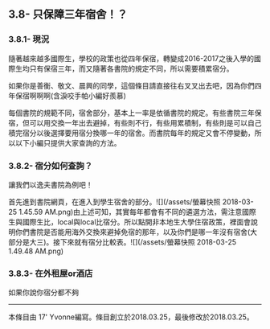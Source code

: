 ## 3.8- 只保障三年宿舍！？

### 3.8.1- 現況

隨著越來越多國際生，學校的政策也從四年保宿，轉變成2016-2017之後入學的國際生均只有保宿三年，而又隨著各書院的規定不同，所以需要積累宿分。

如果你是善衡、敬文、晨興的同學，這個條目請直接往右叉叉出去吧，因為你們四年保宿啊啊啊\(含淚咬手帕小編好羨慕\)

每個書院的規範不同，宿舍部分，基本上一率是依循書院的規定。有些書院三年保宿，但可以用交換一年出去避掉，有些則不行，有些用累積制，有些則是可以自己積完宿分以後選擇要用宿分換哪一年的宿舍。而書院每年的規定又會不停變動，所以以下小編只提供大家查詢的方法。

### 3.8.2- 宿分如何查詢？

讓我們以逸夫書院為例吧！

首先進到書院網頁，在進入到學生宿舍的部分。![](/assets/螢幕快照 2018-03-25 1.45.59 AM.png)由上述可知，其實每年都會有不同的遴選方法，需注意國際生與國際生比，local與local比宿分。所以點開非本地生大學住宿政策，裡面會說明你們書院是否能用海外交換來避掉免宿的那年，以及你們是哪一年沒有宿舍\(大部分是大三\)。接下來就有宿分比較表。![](/assets/螢幕快照 2018-03-25 1.49.48 AM.png)

### 3.8.3- 在外租屋or酒店

如果你說你宿分都不夠

---

本條目由 17' Yvonne編寫。條目創立於2018.03.25，最後修改於2018.03.25。

